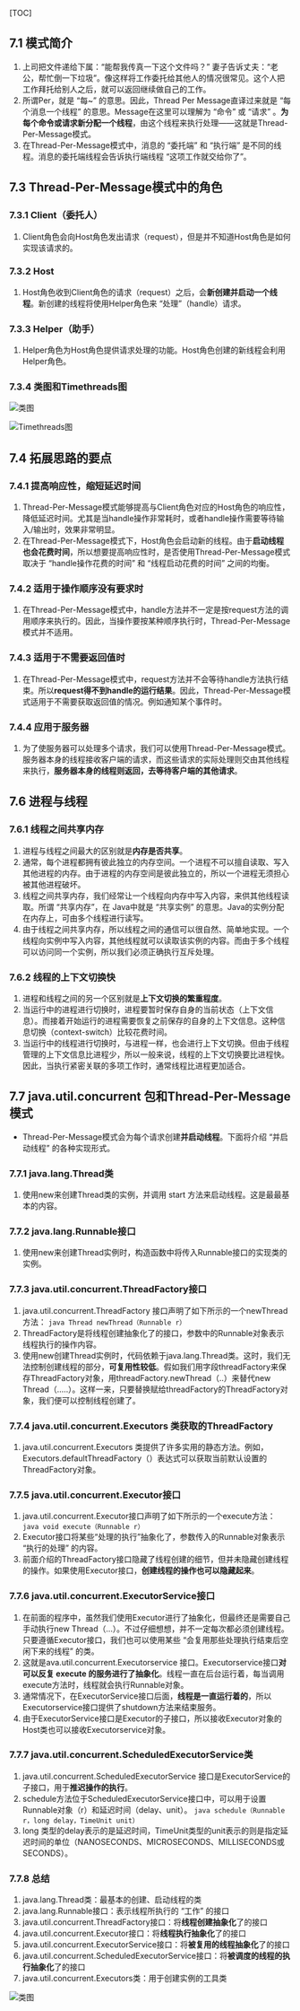 [TOC]

## 7.1 模式简介

1. 上司把文件递给下属：“能帮我传真一下这个文件吗？” 妻子告诉丈夫：“老公，帮忙倒一下垃圾”。像这样将工作委托给其他人的情况很常见。这个人把工作拜托给别人之后，就可以返回继续做自己的工作。
2. 所谓Per，就是 “每~” 的意思。因此，Thread Per Message直译过来就是 “每个消息一个线程” 的意思。Message在这里可以理解为 “命令” 或 “请求” 。**为每个命令或请求新分配一个线程**，由这个线程来执行处理——这就是Thread-Per-Message模式。
3. 在Thread-Per-Message模式中，消息的 “委托端” 和 “执行端” 是不同的线程。消息的委托端线程会告诉执行端线程 “这项工作就交给你了”。



## 7.3 Thread-Per-Message模式中的角色

### 7.3.1 Client（委托人）
1. Client角色会向Host角色发出请求（request），但是并不知道Host角色是如何实现该请求的。

### 7.3.2 Host 
1. Host角色收到Client角色的请求（request）之后，会**新创建并启动一个线程**。新创建的线程将使用Helper角色来 “处理”（handle）请求。

### 7.3.3 Helper（助手）
1. Helper角色为Host角色提供请求处理的功能。Host角色创建的新线程会利用Helper角色。

### 7.3.4 类图和Timethreads图

![类图](http://ww1.sinaimg.cn/mw690/d8e93840ly1g177qno143j20u7086wg8.jpg)

![Timethreads图](http://ww1.sinaimg.cn/mw690/d8e93840ly1g177rraowzj20n909lt9v.jpg)



## 7.4 拓展思路的要点

### 7.4.1 提高响应性，缩短延迟时间
1. Thread-Per-Message模式能够提高与Client角色对应的Host角色的响应性，降低延迟时间。尤其是当handle操作非常耗时，或者handle操作需要等待输入/输出时，效果非常明显。
2. 在Thread-Per-Message模式下，Host角色会启动新的线程。由于**启动线程也会花费时间**，所以想要提高响应性时，是否使用Thread-Per-Message模式取决于 “handle操作花费的时间” 和 “线程启动花费的时间” 之间的均衡。

### 7.4.2 适用于操作顺序没有要求时
1. 在Thread-Per-Message模式中，handle方法并不一定是按request方法的调用顺序来执行的。因此，当操作要按某种顺序执行时，Thread-Per-Message模式并不适用。

### 7.4.3 适用于不需要返回值时
1. 在Thread-Per-Message模式中，request方法并不会等待handle方法执行结束。所以**request得不到handle的运行结果**。因此，Thread-Per-Message模式适用于不需要获取返回值的情况。例如通知某个事件时。

### 7.4.4 应用于服务器
1. 为了使服务器可以处理多个请求，我们可以使用Thread-Per-Message模式。服务器本身的线程接收客户端的请求，而这些请求的实际处理则交由其他线程来执行，**服务器本身的线程则返回，去等待客户端的其他请求**。



## 7.6 进程与线程

### 7.6.1 线程之间共享内存
1. 进程与线程之间最大的区别就是**内存是否共享**。
2. 通常，每个进程都拥有彼此独立的内存空间。一个进程不可以擅自读取、写入其他进程的内存。由于进程的内存空间是彼此独立的，所以一个进程无须担心被其他进程破坏。
3. 线程之间共享内存，我们经常让一个线程向内存中写入内容，来供其他线程读取。所谓 “共享内存”，在 Java中就是 “共享实例” 的意思。Java的实例分配在内存上，可由多个线程进行读写。
4. 由于线程之间共享内存，所以线程之间的通信可以很自然、简单地实现。一个线程向实例中写入内容，其他线程就可以读取该实例的内容。而由于多个线程可以访问同一个实例，所以我们必须正确执行互斥处理。

### 7.6.2 线程的上下文切换快
1. 进程和线程之间的另一个区别就是**上下文切换的繁重程度**。
2. 当运行中的进程进行切换时，进程要暂时保存自身的当前状态（上下文信息）。而接着开始运行的进程需要恢复之前保存的自身的上下文信息。这种信息切换（context-switch）比较花费时间。
3. 当运行中的线程进行切换时，与进程一样，也会进行上下文切换。但由于线程管理的上下文信息比进程少，所以一般来说，线程的上下文切换要比进程快。因此，当执行紧密关联的多项工作时，通常线程比进程更加适合。



## 7.7 java.util.concurrent 包和Thread-Per-Message模式

+ Thread-Per-Message模式会为每个请求创建**并启动线程**。下面将介绍 “并启动线程” 的各种实现形式。

### 7.7.1 java.lang.Thread类
1. 使用new来创建Thread类的实例，并调用 start 方法来启动线程。这是最最基本的内容。

### 7.7.2 java.lang.Runnable接口
1. 使用new来创建Thread实例时，构造函数中将传入Runnable接口的实现类的实例。

### 7.7.3 java.util.concurrent.ThreadFactory接口
1. java.util.concurrent.ThreadFactory 接口声明了如下所示的一个newThread方法：
```java Thread newThread（Runnable r）```
2. ThreadFactory是将线程创建抽象化了的接口，参数中的Runnable对象表示线程执行的操作内容。
3. 使用new创建Thread实例时，代码依赖于java.lang.Thread类。这时，我们无法控制创建线程的部分，**可复用性较低**。假如我们用字段threadFactory来保存ThreadFactory对象，用threadFactory.newThread（..）来替代new Thread（..…）。这样一来，只要替换赋给threadFactory的ThreadFactory对象，我们便可以控制线程创建了。

### 7.7.4 java.util.concurrent.Executors 类获取的ThreadFactory
1. java.util.concurrent.Executors 类提供了许多实用的静态方法。例如，Executors.defaultThreadFactory（）表达式可以获取当前默认设置的ThreadFactory对象。

### 7.7.5 java.util.concurrent.Executor接口
1. java.util.concurrent.Executor接口声明了如下所示的一个execute方法：
```java void execute（Runnable r）```
2. Executor接口将某些“处理的执行”抽象化了，参数传入的Runnable对象表示 “执行的处理” 的内容。
3. 前面介绍的ThreadFactory接口隐藏了线程创建的细节，但并未隐藏创建线程的操作。如果使用Executor接口，**创建线程的操作也可以隐藏起来**。

### 7.7.6 java.util.concurrent.ExecutorService接口
1. 在前面的程序中，虽然我们使用Executor进行了抽象化，但最终还是需要自己手动执行new Thread（...）。不过仔细想想，并不一定每次都必须创建线程。只要遵循Executor接口，我们也可以使用某些 “会复用那些处理执行结束后空闲下来的线程” 的类。
2. 这就是ava.util.concurrent.Executorservice 接口。Executorservice接口**对可以反复 execute 的服务进行了抽象化**。线程一直在后台运行着，每当调用execute方法时，线程就会执行Runnable对象。
3. 通常情况下，在ExecutorService接口后面，**线程是一直运行着的**，所以Executorservice接口提供了shutdown方法来结束服务。
4. 由于ExecutorService接口是Executor的子接口，所以接收Executor对象的Host类也可以接收Executorservice对象。

### 7.7.7 java.util.concurrent.ScheduledExecutorService类
1. java.util.concurrent.ScheduledExecutorService 接口是ExecutorService的子接口，用于**推迟操作的执行**。
2. schedule方法位于ScheduledExecutorService接口中，可以用于设置Runnable对象（r）和延迟时间（delay、unit）。
```java schedule（Runnable r，long delay，TimeUnit unit）```
3. long 类型的delay表示的是延迟时间，TimeUnit类型的unit表示的则是指定延迟时间的单位（NANOSECONDS、MICROSECONDS、MILLISECONDS或SECONDS）。

### 7.7.8 总结
1. java.lang.Thread类：最基本的创建、启动线程的类
2. java.lang.Runnable接口：表示线程所执行的 “工作” 的接口
3. java.util.concurrent.ThreadFactory接口：将**线程创建抽象化**了的接口
4. java.util.concurrent.Executor接口：将**线程执行抽象化**了的接口
5. java.util.concurrent.ExecutorService接口：将**被复用的线程抽象化**了的接口
6. java.util.concurrent.ScheduledExecutorService接口：将**被调度的线程的执行抽象化**了的接口
7. java.util.concurrent.Executors类：用于创建实例的工具类

![类图](http://ww1.sinaimg.cn/mw690/d8e93840ly1g179fdy3vmj20j60iygp0.jpg)

















